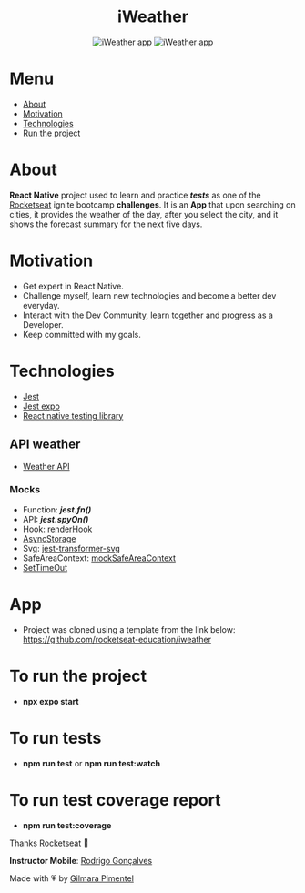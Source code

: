 <div align='center'>
    <h1 align="center">iWeather</h1>

    
<img src="https://github.com/Gilmara-Git/React-Native-ignite-iweather/assets/66445234/f36688b0-2def-436c-b217-b60d1a5e2a40" alt="iWeather app">

<img src="https://github.com/Gilmara-Git/React-Native-ignite-iweather/assets/66445234/119a7017-55d0-4ae0-adc0-754fdac4b318" alt="iWeather app">

</div>

# Menu

- <a href="#about">About</a>
- <a href="#motivation">Motivation</a>
- <a href="#technologies">Technologies</a>
- <a href="#to-run-the-project">Run the project</a>

# About

**React Native** project used to learn and practice ***tests*** as one of the [Rocketseat](https://www.rocketseat.com.br/) ignite bootcamp **challenges**.
It is an **App** that upon searching on cities, it provides the weather of the day, after you select the city, and it shows the forecast summary for the next five days.




 # Motivation

- Get expert in React Native.
- Challenge myself, learn new technologies and become a better dev everyday.
- Interact with the Dev Community, learn together and progress as a Developer.
- Keep committed with my goals.</br>

# Technologies

- [Jest](https://jestjs.io/)
- [Jest expo](https://github.com/expo/expo/tree/master/packages/jest-expo)
- [React native testing library](https://callstack.github.io/react-native-testing-library/docs/getting-started)

## API weather
- [Weather API](https://openweathermap.org/api)


### Mocks
- Function:  ***jest.fn()***
- API: ***jest.spyOn()***
- Hook: [renderHook](https://callstack.github.io/react-native-testing-library/docs/api#renderhook-api)
- [AsyncStorage](https://react-native-async-storage.github.io/async-storage/docs/advanced/jest/)
- Svg: [jest-transformer-svg](https://www.npmjs.com/package/jest-transformer-svg)
- SafeAreaContext: [mockSafeAreaContext](https://github.com/th3rdwave/react-native-safe-area-context/tree/main)
- [SetTimeOut](https://jestjs.io/docs/timer-mocks)


# App 
- Project was cloned using a template
from the link below:
https://github.com/rocketseat-education/iweather


# To run the project
- **npx expo start**

# To run tests
- **npm run test** or **npm run test:watch**

# To run test coverage report
- **npm run test:coverage**



Thanks [Rocketseat](https://www.instagram.com/rocketseat/?igshid=Yzg5MTU1MDY%3D) 🚀

**Instructor Mobile**:
[Rodrigo Gonçalves](https://www.linkedin.com/in/rodrigo-gon%C3%A7alves-santana/)

Made with 💗 by [Gilmara Pimentel](https://www.linkedin.com/in/gilmara-pimentel/)
